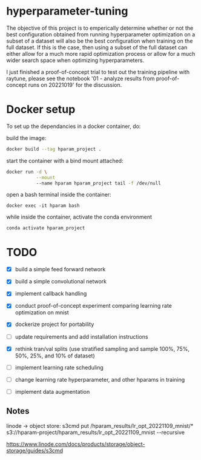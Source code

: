 # hyperparameter-tuning
The objective of this project is to emperically determine whether or not the best configuration obtained from running hyperparameter optimization on a subset of a dataset will also be the best configuration when training on the full dataset. If this is the case, then using a subset of the full dataset can either allow for a much more rapid optimization process or allow for a much wider search space when optimizing hyperparameters.

I just finished a proof-of-concept trial to test out the training pipeline with raytune, please see the notebook '01 - analyze results from proof-of-concept runs on 20221019' for the discussion.

# Docker setup
To set up the dependancies in a docker container, do:

build the image:
```bash
docker build --tag hparam_project .
```

start the container with a bind mount attached:
```bash
docker run -d \
           --mount
           --name hparam hparam_project tail -f /dev/null
```

open a bash terminal inside the container:
```
docker exec -it hparam bash
```

while inside the container, activate the conda environment
```bash
conda activate hparam_project
```
# TODO

- [x] build a simple feed forward network
- [x] build a simple convolutional network
- [x] implement callback handling
- [x] conduct proof-of-concept experiment comparing learning rate optimization on mnist
- [x] dockerize project for portability
- [ ] update requirements and add installation instructions
- [x] rethink tran/val splits (use stratified sampling and sample 100%, 75%, 50%, 25%, and 10% of dataset)
- [ ] implement learning rate scheduling
- [ ] change learning rate hyperparameter, and other hparams in training
- [ ] implement data augmentation


## Notes
linode -> object store:
s3cmd put /hparam_results/lr_opt_20221109_mnist/* s3://hparam-project/hparam_results/lr_opt_20221109_mnist --recursive

https://www.linode.com/docs/products/storage/object-storage/guides/s3cmd


